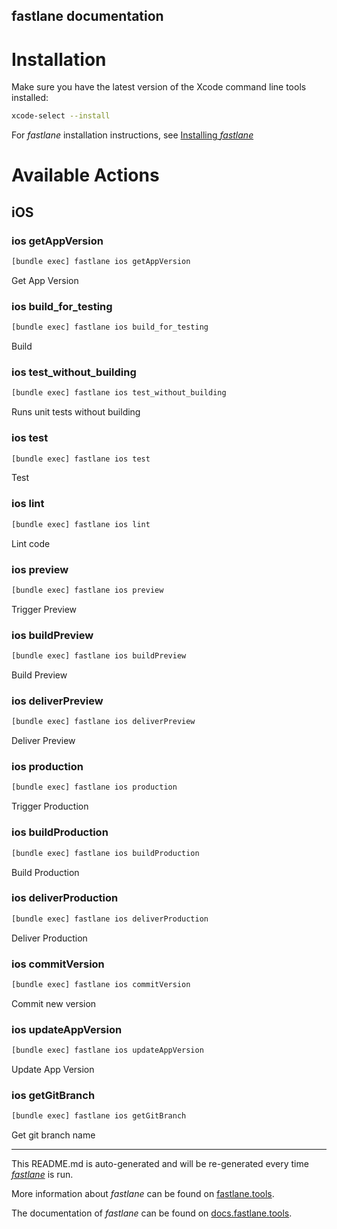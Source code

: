fastlane documentation
----

# Installation

Make sure you have the latest version of the Xcode command line tools installed:

```sh
xcode-select --install
```

For _fastlane_ installation instructions, see [Installing _fastlane_](https://docs.fastlane.tools/#installing-fastlane)

# Available Actions

## iOS

### ios getAppVersion

```sh
[bundle exec] fastlane ios getAppVersion
```

Get App Version

### ios build_for_testing

```sh
[bundle exec] fastlane ios build_for_testing
```

Build

### ios test_without_building

```sh
[bundle exec] fastlane ios test_without_building
```

Runs unit tests without building

### ios test

```sh
[bundle exec] fastlane ios test
```

Test

### ios lint

```sh
[bundle exec] fastlane ios lint
```

Lint code

### ios preview

```sh
[bundle exec] fastlane ios preview
```

Trigger Preview

### ios buildPreview

```sh
[bundle exec] fastlane ios buildPreview
```

Build Preview

### ios deliverPreview

```sh
[bundle exec] fastlane ios deliverPreview
```

Deliver Preview

### ios production

```sh
[bundle exec] fastlane ios production
```

Trigger Production

### ios buildProduction

```sh
[bundle exec] fastlane ios buildProduction
```

Build Production

### ios deliverProduction

```sh
[bundle exec] fastlane ios deliverProduction
```

Deliver Production

### ios commitVersion

```sh
[bundle exec] fastlane ios commitVersion
```

Commit new version

### ios updateAppVersion

```sh
[bundle exec] fastlane ios updateAppVersion
```

Update App Version

### ios getGitBranch

```sh
[bundle exec] fastlane ios getGitBranch
```

Get git branch name

----

This README.md is auto-generated and will be re-generated every time [_fastlane_](https://fastlane.tools) is run.

More information about _fastlane_ can be found on [fastlane.tools](https://fastlane.tools).

The documentation of _fastlane_ can be found on [docs.fastlane.tools](https://docs.fastlane.tools).
